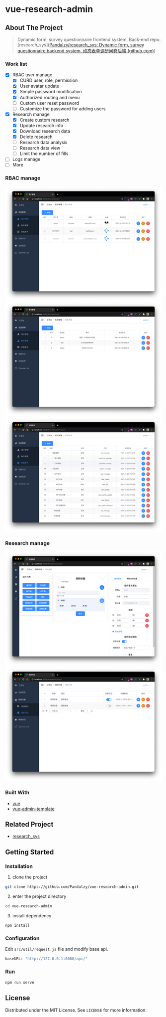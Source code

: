 # vue-research-admin

## About The Project

> Dynamic form, survey questionnaire frontend system. Back-end repo: [research_sys]([Pandalzy/research_sys: Dynamic form, survey questionnaire backend system. 动态表单调研问卷后端 (github.com)](https://github.com/Pandalzy/research_sys))

### Work list

-   [x] RBAC user manage
    -   [x] CURD user, role, permission
    -   [x] User avatar update
    -   [x] Simple password modification
    -   [x] Authorized routing and menu
    -   [ ] Custom user reset password
    -   [ ] Customize the password for adding users
-   [x] Research manage
    -   [x] Create custom research
    -   [x] Update research info
    -   [x] Download research data
    -   [x] Delete research
    -   [ ] Research data analysis
    -   [ ] Research data view
    -   [ ] Limit the number of fills
-   [ ] Logs manage
-   [ ] More

### RBAC manage

<img src="./assets/user.png" />

<img src="./assets/role.png" />

<img src="./assets/permission.png"/>

### Research manage

<img src="./assets/research_create.png" />

<img src="./assets/reaserch_list.png" />

### Built With

-   [vue](https://vuejs.org/)
-   [vue-admin-template](https://github.com/PanJiaChen/vue-admin-template)

## Related Project

-   [research_sys](https://github.com/Pandalzy/research_sys)

## Getting Started

### Installation

1. clone the project

```sh
git clone https://github.com/Pandalzy/vue-research-admin.git
```

2. enter the project directory

```sh
cd vue-research-admin
```

3. install dependency

```sh
npm install
```

### Configuration

Edit `src/util/request.js` file and modify base api.

```python
baseURL: "http://127.0.0.1:8000/api/"
```

### Run

```sh
npm run serve
```

## License

Distributed under the MIT License. See `LICENSE` for more information.
